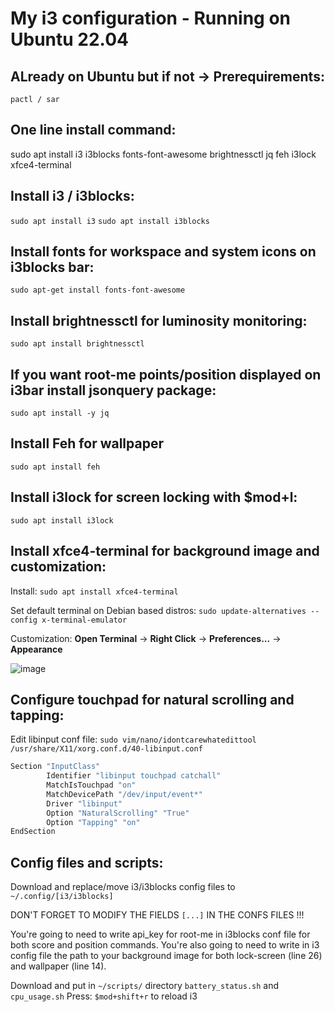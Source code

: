 # My i3 configuration - Running on Ubuntu 22.04

## ALready on Ubuntu but if not -> Prerequirements:
`pactl / sar`

## One line install command:
sudo apt install i3 i3blocks fonts-font-awesome brightnessctl jq feh i3lock xfce4-terminal

## Install i3 / i3blocks:
`sudo apt install i3`
`sudo apt install i3blocks`

## Install fonts for workspace and system icons on i3blocks bar:
`sudo apt-get install fonts-font-awesome`

## Install brightnessctl for luminosity monitoring:
`sudo apt install brightnessctl`

## If you want root-me points/position displayed on i3bar install jsonquery package:
`sudo apt install -y jq`

## Install Feh for wallpaper
`sudo apt install feh`

## Install i3lock for screen locking with $mod+l:
`sudo apt install i3lock`

## Install xfce4-terminal for background image and customization:
Install: 
`sudo apt install xfce4-terminal`

Set default terminal on Debian based distros: `sudo update-alternatives --config x-terminal-emulator`

Customization: **Open Terminal** -> **Right Click** -> **Preferences...** -> **Appearance**

![image](https://github.com/s4tb0y/i3_conf/assets/85163610/aa2f07cb-f838-4c94-95d9-e520b4b7d69e)


## Configure touchpad for natural scrolling and tapping:
Edit libinput conf file:
`sudo vim/nano/idontcarewhatedittool /usr/share/X11/xorg.conf.d/40-libinput.conf`
```bash
Section "InputClass"
        Identifier "libinput touchpad catchall"
        MatchIsTouchpad "on"
        MatchDevicePath "/dev/input/event*"
        Driver "libinput"
        Option "NaturalScrolling" "True"
        Option "Tapping" "on"
EndSection
```

## Config files and scripts:
Download and replace/move i3/i3blocks config files to `~/.config/[i3/i3blocks]`

DON'T FORGET TO MODIFY THE FIELDS `[...]` IN THE CONFS FILES !!!

You're going to need to write api_key for root-me in i3blocks conf file for both score and position commands. You're also going to need to write in i3 config file the path to your background image for both lock-screen (line 26) and wallpaper (line 14).

Download and put in `~/scripts/` directory `battery_status.sh` and `cpu_usage.sh` 
Press: `$mod+shift+r` to reload i3

